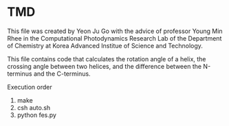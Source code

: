 # TMD

This file was created by Yeon Ju Go with the advice of professor Young Min Rhee in the Computational Photodynamics Research Lab of the Department of Chemistry at Korea Advanced Institue of Science and Technology.

This file contains code that calculates the rotation angle of a helix, the crossing angle between two helices, and the difference between the N-terminus and the C-terminus.

Execution order
1. make
2. csh auto.sh
3. python fes.py

